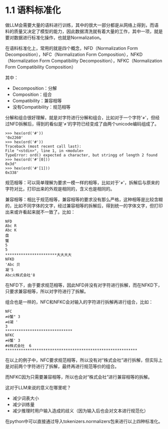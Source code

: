 # 1.1 语料标准化

做LLM会需要大量的语料进行训练，其中的很大一部分都是从网络上得到，而语料的质量又决定了模型的能力，因此数据清洗就有着大量的工作，其中一项，就是要对数据进行标准化操作，也就是Normalization。

在语料标准化上，常用的就是四个概念，NFD（Normalization Form Decomposition），NFC（Normalization Form Composition），NFKD（Normalization Form Compatibility Decomposition），NFKC（Normalization Form Compatibility Composition）

其中：

* Decomposition：分解
* Composition：组合
* Compatibility：兼容相等
* 没有Compatibility：规范相等

分解和组合很好理解，就是对字符进行分解和组合，比如对于一个字符'≠'，但经过NFD拆解后，得到的看似是'≠'的字符已经变成了由两个unicode编码组成了。

```
>>> hex(ord('#'))
'0x2260'
>>> hex(ord('#'))
Traceback (most recent call last):
File "<stdin>", line 1, in <module>
TypeError: ord() expected a character, but stringg of length 2 found
>>> hex(ord('#'[0]))
0x3d"
>>> hex(ord('#'[1]))
0x338'
```

规范相等：可以简单理解为要求一模一样的相等，比如对于'≠'，拆解后与原来的字符对比，打印出来的外观是相同的，含义也是相同的。

兼容相等：相比于规范相等，兼容相等的要求没有那么严格，这种相等是比较含糊的，比如不同字体的文字，经过兼容相等的拆解后，得到统一的字体文字，但打印出来或许看起来就不一致了。比如：

```
NFD
Abc R
Abc K
盘
蟹
5
5
***********************大大大大
NFKD
'Abc 贝
凝'5
Abc火株式会社'8

```

在NFD下，由于要求规范相等，因此NFD并没有对字符进行拆解，而在NFKD下，只要求兼容相等，所以对字符进行了拆解。

组合也是一样的，NFC和NFKC会对输入的字符进行拆解再进行组合，比如：

```
NFC
≠é蟹" 3
≠é凝 '
3
******************************
NFKC
≠é蟹' 3
#é株式会社  6
***********************************************************

```

在以上的例子中，NFC要求规范相等，所以没有对“株式会社”进行拆解，但实际上是对前两个字符进行了拆解，最终再进行规范等价的组合。

而NFKC因为只需要兼容相等，所以也会对“株式会社”进行兼容相等的拆解。

这对于LLM来说的意义在哪里呢？

* 减少词表大小
* 减少训练量
* 减少推理时用户输入造成的歧义（因为输入后也会对文本进行规范化）

在python中可以直接通过导入tokenizers.normalizers包来进行以上四种标准化。
